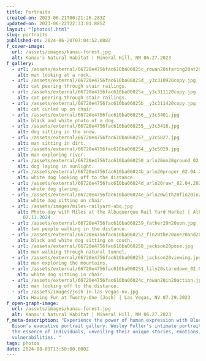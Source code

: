 ```yaml
---
title: Portraits
created-on: 2023-06-21T00:21:26.283Z
updated-on: 2023-06-22T22:33:01.885Z
layout: "[photos].html"
slug: portraits
published-on: 2024-06-20T07:04:52.088Z
f_cover-image:
  url: /assets/images/kanau-forest.jpg
  alt: Kanau's Natural Habitat | Mineral Hill, NM 06.27.2023
f_gallery:
  - url: /assets/external/66720e4756fac610ba06025c_rowan20staring20at20a20rock.jpg
    alt: man looking at a rock.
  - url: /assets/external/66720e4756fac610ba06025d__y3c310920copy.jpg
    alt: cat peering through stair railings.
  - url: /assets/external/66720e4756fac610ba06025a__y3c311120copy.jpg
    alt: cat peering through stair railings.
  - url: /assets/external/66720e4756fac610ba06025b__y3c311420copy.jpg
    alt: cat curled up on chair.
  - url: /assets/external/66720e4756fac610ba060256__y3c3401.jpg
    alt: black and white photo of a dog.
  - url: /assets/external/66720e4756fac610ba060255__y3c3416.jpg
    alt: dog sitting in the snow.
  - url: /assets/external/66720e4756fac610ba060257__y3c5027.jpg
    alt: man sitting in dirt.
  - url: /assets/external/66720e4756fac610ba060254__y3c5029.jpg
    alt: man exploring river.
  - url: /assets/external/66720e4756fac610ba060250_arlo20on20ground_02.04.2023.jpg
    alt: dog laying in sunlight.
  - url: /assets/external/66720e4756fac610ba06024b_arlo20proper_02.04.2023.jpg
    alt: white dog looking off to the distance.
  - url: /assets/external/66720e4756fac610ba06024d_arlo20rawr_02.04.2023(bw).jpg
    alt: white dog glaring.
  - url: /assets/external/66720e4756fac610ba06024e_arlo20with20fin20in20background_02.04.2023.jpg
    alt: white dog sitting on chair.
  - url: /assets/images/miles-railyard-abq.jpg
    alt: Photo-day with Miles at the Albuquerque Rail Yard Market | Albuquerque, NM
      02.11.2024
  - url: /assets/external/66720e4756fac610ba060259_father20n20son.jpg
    alt: two people walking in the distance.
  - url: /assets/external/66720e4756fac610ba060252_fin20the20one20and20only_02.04.2023.jpg
    alt: black and white dog sitting on couch.
  - url: /assets/external/66720e4756fac610ba060258_jackson20pose.jpg
    alt: man walking through natural tunnel.
  - url: /assets/external/66720e4756fac610ba060253_jackson20viewing.jpg
    alt: man exploring the mountains.
  - url: /assets/external/66720e4756fac610ba060251_lily20staredown_02.04.2023.jpg
    alt: white dog sitting in chair.
  - url: /assets/external/66720e4756fac610ba06024c_rowan20in20action.jpg
    alt: man looking off to the distance.
  - url: /assets/images/josh-in-las-vegas-nv.jpg
    alt: Having Fun at Twenty-One (Josh) | Las Vegas, NV 07.29.2023
f_open-graph-image:
  url: /assets/images/kanau-forest.jpg
  alt: Kanau's Natural Habitat | Mineral Hill, NM 06.27.2023
f_meta-description: "Experience the power of human expression with Blue Eye
  Bison's evocative portrait gallery. Wesley Fuller's intimate portraits capture
  the essence of individuals, unveiling their unique stories, emotions, and
  vulnerabilities. "
tags: photos
date: 2024-08-09T13:50:00.000Z
---
```

